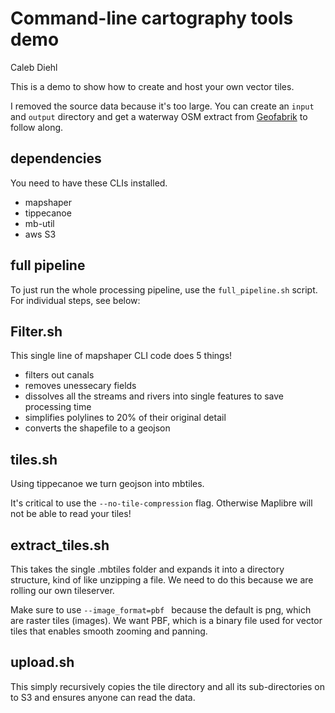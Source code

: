 # Command-line cartography tools demo

Caleb Diehl

This is a demo to show how to create and host your own vector tiles.

I removed the source data because it's too large. You can create an `input` and `output` directory and get a waterway OSM extract from [Geofabrik](https://download.geofabrik.de/north-america.html) to follow along. 

## dependencies

You need to have these CLIs installed. 

- mapshaper
- tippecanoe
- mb-util
- aws S3

## full pipeline

To just run the whole processing pipeline, use the `full_pipeline.sh` script. For individual steps, see below:

## Filter.sh

This single line of mapshaper CLI code does 5 things!

- filters out canals
- removes unessecary fields
- dissolves all the streams and rivers into single features to save processing time
- simplifies polylines to 20% of their original detail
- converts the shapefile to a geojson

## tiles.sh

Using tippecanoe we turn geojson into mbtiles.

It's critical to use the `--no-tile-compression` flag. Otherwise Maplibre will not be able to read your tiles!

## extract_tiles.sh

This takes the single .mbtiles folder and expands it into a directory structure, kind of like unzipping a file. We need to do this because we are rolling our own tileserver.

Make sure to use `--image_format=pbf ` because the default is png, which are raster tiles (images). We want PBF, which is a binary file used for vector tiles that enables smooth zooming and panning.

## upload.sh

This simply recursively copies the tile directory and all its sub-directories on to S3 and ensures anyone can read the data.
